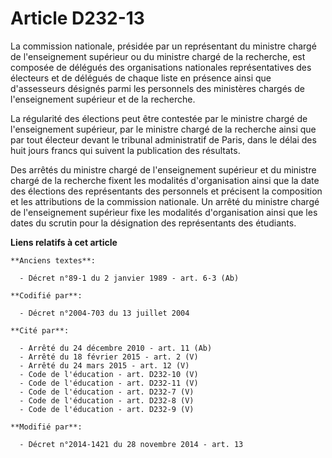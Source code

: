 # Article D232-13

La commission nationale, présidée par un représentant du ministre chargé de l'enseignement supérieur ou du ministre chargé de
la recherche, est composée de délégués des organisations nationales représentatives des électeurs et de délégués de chaque
liste en présence ainsi que d'assesseurs désignés parmi les personnels des ministères chargés de l'enseignement supérieur et
de la recherche.

La régularité des élections peut être contestée par le ministre chargé de l'enseignement supérieur, par le ministre chargé de
la recherche ainsi que par tout électeur devant le tribunal administratif de Paris, dans le délai des huit jours francs qui
suivent la publication des résultats.

Des arrêtés du ministre chargé de l'enseignement supérieur et du ministre chargé de la recherche fixent les modalités
d'organisation ainsi que la date des élections des représentants des personnels et précisent la composition et les
attributions de la commission nationale. Un arrêté du ministre chargé de l'enseignement supérieur fixe les modalités
d'organisation ainsi que les dates du scrutin pour la désignation des représentants des étudiants.

**Liens relatifs à cet article**

	**Anciens textes**:

	  - Décret n°89-1 du 2 janvier 1989 - art. 6-3 (Ab)

	**Codifié par**:

	  - Décret n°2004-703 du 13 juillet 2004

	**Cité par**:

	  - Arrêté du 24 décembre 2010 - art. 11 (Ab)
	  - Arrêté du 18 février 2015 - art. 2 (V)
	  - Arrêté du 24 mars 2015 - art. 12 (V)
	  - Code de l'éducation - art. D232-10 (V)
	  - Code de l'éducation - art. D232-11 (V)
	  - Code de l'éducation - art. D232-7 (V)
	  - Code de l'éducation - art. D232-8 (V)
	  - Code de l'éducation - art. D232-9 (V)

	**Modifié par**:

	  - Décret n°2014-1421 du 28 novembre 2014 - art. 13
